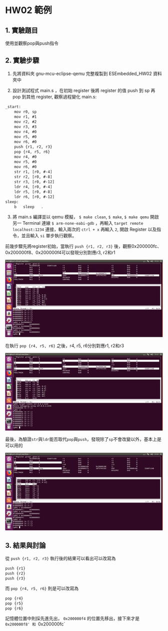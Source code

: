 HW02 範例
===
## 1. 實驗題目
使用並觀察pop與push指令
## 2. 實驗步驟
1. 先將資料夾 gnu-mcu-eclipse-qemu 完整複製到 ESEmbedded_HW02 資料夾中

2. 設計測試程式 main.s ，在初始 register 後將 register 的值 push 到 sp 再 pop 到其他 register, 觀察過程變化
main.s:
```assembly
_start:
	mov r0, sp
	mov r1, #1
	mov r2, #2
	mov r3, #3
	mov r4, #0
	mov r5, #0
	mov r6, #0
	push {r1, r2, r3}
	pop {r4, r5, r6}
	mov r4, #0
	mov r5, #0
	mov r6, #0
	str r1, [r0, #-4]
	str r2, [r0, #-8]
	str r3, [r0, #-12]
	ldr r4, [r0, #-4]
	ldr r5, [r0, #-8]
	ldr r6, [r0, #-12]
sleep:
	b	sleep	.
```

3. 將 main.s 編譯並以 qemu 模擬， `$ make clean`, `$ make`, `$ make qemu`
開啟另一 Terminal 連線 `$ arm-none-eabi-gdb` ，再輸入 `target remote localhost:1234` 連接，輸入兩次的 `ctrl + x` 再輸入 `2`, 開啟 Register 以及指令，並且輸入 `si` 單步執行觀察。

前幾步驟先將register初始，當執行 `push {r1, r2, r3}` 後，觀察0x200000fc、0x200000f8、0x200000f4可以發現分別對應r3, r2和r1

![](https://github.com/kentlincku/ESEmbedded_HW02/blob/master/push-1.png)

在執行 `pop {r4, r5, r6}` 之後，r4, r5, r6分別對應r1, r2和r3

![](https://github.com/kentlincku/ESEmbedded_HW02/blob/master/pop.png)

最後，為驗證`str`與`ldr`能否取代`pop`與`push`，發現除了`sp`不會改變以外，基本上是可以用的

![](https://github.com/kentlincku/ESEmbedded_HW02/blob/master/strldr.png)

## 3. 結果與討論
從 `push {r1, r2, r3}` 執行後的結果可以看出可以改寫為
```
push {r1}
push {r2}
push {r3}
```
而 `pop {r4, r5, r6}` 則是可以改寫為
```
pop {r4}
pop {r5}
pop {r6}
```
記憶體位置中則採先進先出， `0x200000f4` 的位置先移出，接下來才是 `0x200000f8' 和 `0x200000fc`
